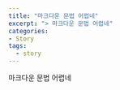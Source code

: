 ```yaml
---
title: "마크다운 문법 어렵네"
excerpt: "> 마크다운 문법 어렵네"
categories:
- Story
tags:
  - story
---
```


마크다운 문법 어렵네